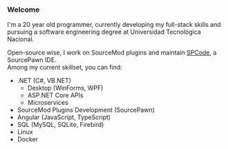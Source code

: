 ### Welcome

I'm a 20 year old programmer, currently developing my full-stack skills and <br>
pursuing a software engineering degree at Universidad Tecnológica Nacional.

Open-source wise, I work on SourceMod plugins and maintain [SPCode](https://github.com/SPCodeOrg/SPCode), a SourcePawn IDE. <br>
Among my current skillset, you can find:
- .NET (C#, VB.NET)
  - Desktop (WinForms, WPF)
  - ASP.NET Core APIs
  - Microservices
- SourceMod Plugins Development (SourcePawn)
- Angular (JavaScript, TypeScript)
- SQL (MySQL, SQLite, Firebird)
- Linux
- Docker
